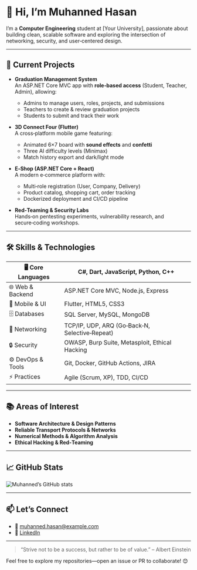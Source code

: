 # 👋 Hi, I’m Muhanned Hasan

I’m a **Computer Engineering** student at [Your University], passionate about building clean, scalable software and exploring the intersection of networking, security, and user‑centered design.

---

## 🎯 Current Projects

- **Graduation Management System**  
  An ASP.NET Core MVC app with **role‑based access** (Student, Teacher, Admin), allowing:
  - Admins to manage users, roles, projects, and submissions  
  - Teachers to create & review graduation projects  
  - Students to submit and track their work  

- **3D Connect Four (Flutter)**  
  A cross‑platform mobile game featuring:
  - Animated 6×7 board with **sound effects** and **confetti**  
  - Three AI difficulty levels (Minimax)  
  - Match history export and dark/light mode  

- **E‑Shop (ASP.NET Core + React)**  
  A modern e‑commerce platform with:
  - Multi‑role registration (User, Company, Delivery)  
  - Product catalog, shopping cart, order tracking  
  - Dockerized deployment and CI/CD pipeline  

- **Red‑Teaming & Security Labs**  
  Hands‑on pentesting experiments, vulnerability research, and secure‑coding workshops.

---

## 🛠️ Skills & Technologies

| 🖥️  Core Languages      | C#, Dart, JavaScript, Python, C++       |
| ----------------------- | --------------------------------------------- |
| 🌐  Web & Backend       | ASP.NET Core MVC, Node.js, Express            |
| 📱  Mobile & UI         | Flutter, HTML5, CSS3                   |
| 🗄️  Databases           | SQL Server, MySQL, MongoDB                    |
| 🔗  Networking         | TCP/IP, UDP, ARQ (Go‑Back‑N, Selective‑Repeat) |
| 🔒  Security            | OWASP, Burp Suite, Metasploit, Ethical Hacking|
| ⚙️  DevOps & Tools      | Git, Docker, GitHub Actions, JIRA      |
| ⚡  Practices            | Agile (Scrum, XP), TDD, CI/CD                 |

---

## 📚 Areas of Interest

- **Software Architecture & Design Patterns**  
- **Reliable Transport Protocols & Networks**  
- **Numerical Methods & Algorithm Analysis**  
- **Ethical Hacking & Red‑Teaming**

---

## 📈 GitHub Stats

![Muhanned’s GitHub stats](https://github-readme-stats.vercel.app/api?username=MOHANED8&show_icons=true&theme=dark)

---

## 📫 Let’s Connect

- 📧 [muhanned.hasan@example.com](mailto:muhanned.hasan@example.com)  
- 🔗 [LinkedIn](https://www.linkedin.com/in/muhanned-hasan)  


---

> “Strive not to be a success, but rather to be of value.” – Albert Einstein

Feel free to explore my repositories—open an issue or PR to collaborate! 😊  
